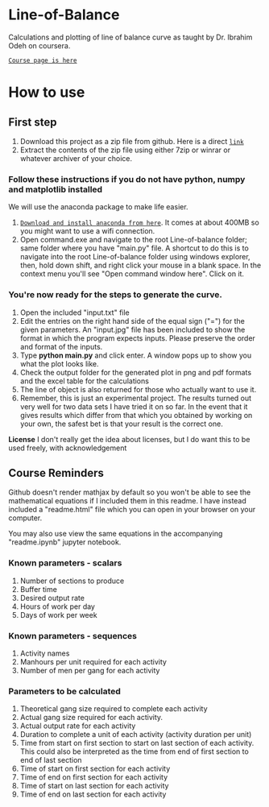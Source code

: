 # Line-of-Balance
Calculations and plotting of line of balance curve as taught by Dr. Ibrahim Odeh on coursera.

[`Course page is here`](https://www.coursera.org/learn/construction-scheduling/home/welcome)

# How to use

## First step
1. Download this project as a zip file from github. Here is a direct [`link`](https://github.com/Parousiaic/Line-of-Balance/archive/master.zip)
2. Extract the contents of the zip file using either 7zip or winrar or whatever archiver of your choice.

### Follow these instructions if you do not have python, numpy and matplotlib installed
We will use the anaconda package to make life easier.
1. [`Download and install anaconda from here`](https://www.continuum.io/downloads). It comes at about 400MB so you might want to use a wifi connection.
2. Open command.exe and navigate to the root Line-of-balance folder; same folder where you have "main.py" file. A shortcut to do this is to navigate into the root Line-of-balance folder using windows explorer, then, hold down shift, and right click your mouse in a blank space. In the context menu you'll see "Open command window here". Click on it.

### You're now ready for the steps to generate the curve.
1. Open the included "input.txt" file
2. Edit the entries on the right hand side of the equal sign ("=") for the given parameters. An "input.jpg" file has been included to show the format in which the program expects inputs. Please preserve the order and format of the inputs.
3. Type **python main.py** and click enter. A window pops up to show you what the plot looks like.
4. Check the output folder for the generated plot in png and pdf formats and the excel table for the calculations
5. The line of object is also returned for those who actually want to use it.
6. Remember, this is just an experimental project. The results turned out very well for two data sets I have tried it on so far. In the event that it gives results which differ from that which you obtained by working on your own, the safest bet is that your result is the correct one.


**License**
I don't really get the idea about licenses, but I do want this to be used freely, with acknowledgement

## Course Reminders

Github doesn't render mathjax by default so you won't be able to see the mathematical equations if I included them in this readme. I have instead included a "readme.html" file which you can open in your browser on your computer.

You may also use view the same equations in the accompanying "readme.ipynb" jupyter notebook.

### Known parameters - scalars

1. Number of sections to produce
2. Buffer time
3. Desired output rate
4. Hours of work per day
5. Days of work per week

### Known parameters - sequences
1. Activity names
2. Manhours per unit required for each activity
3. Number of men per gang for each activity

### Parameters to be calculated

1. Theoretical gang size required to complete each activity
2. Actual gang size required for each activity.
3. Actual output rate for each activity
4. Duration to complete a unit of each activity (activity duration per unit)
5. Time from start on first section to start on last section of each activity. This could also be interpreted as the time from end of first section to end of last section
6. Time of start on first section for each activity
7. Time of end on first section for each activity
8. Time of start on last section for each activity
9. Time of end on last section for each activity
